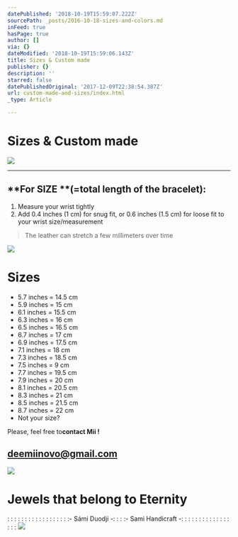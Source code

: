 ```yaml
---
datePublished: '2018-10-19T15:59:07.222Z'
sourcePath: _posts/2016-10-18-sizes-and-colors.md
inFeed: true
hasPage: true
author: []
via: {}
dateModified: '2018-10-19T15:59:06.143Z'
title: Sizes & Custom made
publisher: {}
description: ''
starred: false
datePublishedOriginal: '2017-12-09T22:38:54.387Z'
url: custom-made-and-sizes/index.html
_type: Article

---
```

# Sizes & Custom made
![](https://the-grid-user-content.s3-us-west-2.amazonaws.com/8242185c-fe7a-423b-89d3-e9c697a701cf.jpg)

---

## **For SIZE **(=total length of the bracelet):

1. Measure your wrist tightly
2. Add 0.4 inches (1 cm) for snug fit, or 0.6 inches (1.5 cm) for loose fit to your wrist size/measurement

> The leather can stretch a few millimeters over time

![](https://the-grid-user-content.s3-us-west-2.amazonaws.com/03e5aace-18ec-4b61-ba20-3af0c4fa6d5b.jpg)

# Sizes

* 5.7 inches = 14.5 cm
* 5.9 inches = 15 cm
* 6.1 inches = 15.5 cm
* 6.3 inches = 16 cm
* 6.5 inches = 16.5 cm
* 6.7 inches = 17 cm
* 6.9 inches = 17.5 cm
* 7.1 inches = 18 cm
* 7.3 inches = 18.5 cm
* 7.5 inches = 9 cm
* 7.7 inches = 19.5 cm
* 7.9 inches = 20 cm
* 8.1 inches = 20.5 cm
* 8.3 inches = 21 cm
* 8.5 inches = 21.5 cm
* 8.7 inches = 22 cm
* Not your size?

Please, feel free to**contact Mii !**

## **deemiinovo@gmail.com**
![](https://the-grid-user-content.s3-us-west-2.amazonaws.com/8bf4b488-f871-4066-ab69-16aa5802eef5.jpg)

# Jewels that belong to Eternity

: : : : : : : : : : : : : : : : : :- Sámi Duodji -: : : :- Sami Handicraft -: : : : : : : : : : : : : : : : : ![](https://the-grid-user-content.s3-us-west-2.amazonaws.com/06fb4d45-ce3b-4904-b768-40f1bc48bb47.jpg)